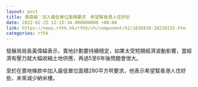 ```yaml
---
layout: post
title: 黃偉綸：加入最低單位面積要求　希望幫香港人住好些
date: 2022-02-25 12:15:34.000000000 +08:00
link: https://news.rthk.hk/rthk/ch/component/k2/1635810-20220225.htm
categories: rthk
---
```


發展局局長黃偉綸表示，賣地計劃要持續穩定，如果太受短期經濟波動影響，當經濟有壓力就大幅收縮土地供應，再過5至6年後問題會很大。

至於在賣地條款中加入最低單位面積280平方呎要求，他表示希望幫香港人住好些，未來減少納米樓。
